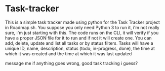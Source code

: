 # Task-tracker
This is a simple task tracker made using python for the Task Tracker project in Roadmap.sh.
You suppose you only need Python 3 to run it, i'm not really sure, i'm just starting with this.
The code runs on the CLI, it will verify if you have a proper JSON file for it to run and if not 
it will create one. You can add, delete, update and list all tasks or by status filters. Tasks 
will have a unique ID, name, description, status (todo, in-progress, done), the time at which it
was created and the time at which it was last updated

message me if anything goes wrong, good task tracking i guess?
